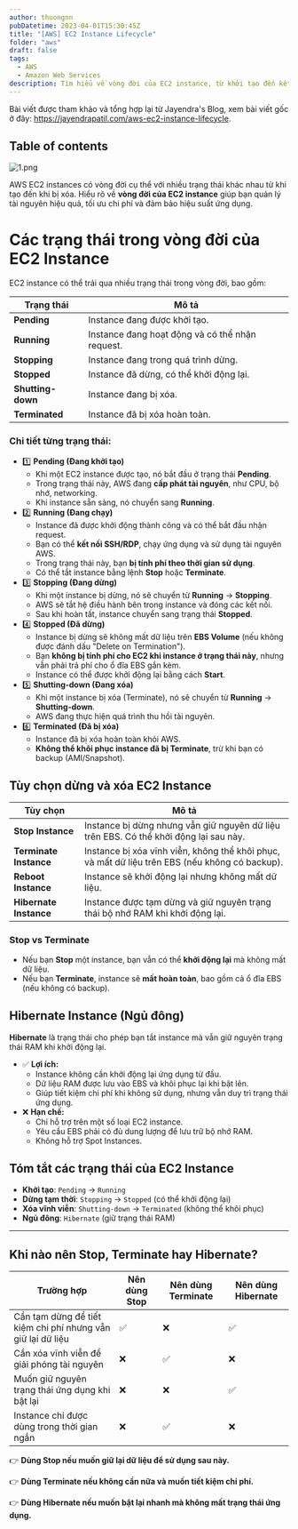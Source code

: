 ```yaml
---
author: thuongnn
pubDatetime: 2023-04-01T15:30:45Z
title: "[AWS] EC2 Instance Lifecycle"
folder: "aws"
draft: false
tags:
  - AWS
  - Amazon Web Services
description: Tìm hiểu về vòng đời của EC2 instance, từ khởi tạo đến kết thúc và các trạng thái trung gian.
---
```


Bài viết được tham khảo và tổng hợp lại từ Jayendra's Blog, xem bài viết gốc ở đây: https://jayendrapatil.com/aws-ec2-instance-lifecycle.

## Table of contents

![1.png](@/assets/images/aws/compute/ec2-instance-lifecycle/1.png)

AWS EC2 instances có vòng đời cụ thể với nhiều trạng thái khác nhau từ khi tạo đến khi bị xóa. Hiểu rõ về **vòng đời của EC2 instance** giúp bạn quản lý tài nguyên hiệu quả, tối ưu chi phí và đảm bảo hiệu suất ứng dụng.

# **Các trạng thái trong vòng đời của EC2 Instance**

EC2 instance có thể trải qua nhiều trạng thái trong vòng đời, bao gồm:

| **Trạng thái**    | **Mô tả**                                       |
| ----------------- | ----------------------------------------------- |
| **Pending**       | Instance đang được khởi tạo.                    |
| **Running**       | Instance đang hoạt động và có thể nhận request. |
| **Stopping**      | Instance đang trong quá trình dừng.             |
| **Stopped**       | Instance đã dừng, có thể khởi động lại.         |
| **Shutting-down** | Instance đang bị xóa.                           |
| **Terminated**    | Instance đã bị xóa hoàn toàn.                   |

### **Chi tiết từng trạng thái:**

- 1️⃣ **Pending (Đang khởi tạo)**
  - Khi một EC2 instance được tạo, nó bắt đầu ở trạng thái **Pending**.
  - Trong trạng thái này, AWS đang **cấp phát tài nguyên**, như CPU, bộ nhớ, networking.
  - Khi instance sẵn sàng, nó chuyển sang **Running**.
- 2️⃣ **Running (Đang chạy)**
  - Instance đã được khởi động thành công và có thể bắt đầu nhận request.
  - Bạn có thể **kết nối SSH/RDP**, chạy ứng dụng và sử dụng tài nguyên AWS.
  - Trong trạng thái này, bạn **bị tính phí theo thời gian sử dụng**.
  - Có thể tắt instance bằng lệnh **Stop** hoặc **Terminate**.
- 3️⃣ **Stopping (Đang dừng)**
  - Khi một instance bị dừng, nó sẽ chuyển từ **Running** → **Stopping**.
  - AWS sẽ tắt hệ điều hành bên trong instance và đóng các kết nối.
  - Sau khi hoàn tất, instance chuyển sang trạng thái **Stopped**.
- 4️⃣ **Stopped (Đã dừng)**
  - Instance bị dừng sẽ không mất dữ liệu trên **EBS Volume** (nếu không được đánh dấu "Delete on Termination").
  - Bạn **không bị tính phí cho EC2 khi instance ở trạng thái này**, nhưng vẫn phải trả phí cho ổ đĩa EBS gắn kèm.
  - Instance có thể được khởi động lại bằng cách **Start**.
- 5️⃣ **Shutting-down (Đang xóa)**
  - Khi một instance bị xóa (Terminate), nó sẽ chuyển từ **Running** → **Shutting-down**.
  - AWS đang thực hiện quá trình thu hồi tài nguyên.
- 6️⃣ **Terminated (Đã bị xóa)**
  - Instance đã bị xóa hoàn toàn khỏi AWS.
  - **Không thể khôi phục instance đã bị Terminate**, trừ khi bạn có backup (AMI/Snapshot).

## **Tùy chọn dừng và xóa EC2 Instance**

| **Tùy chọn**           | **Mô tả**                                                                                      |
| ---------------------- | ---------------------------------------------------------------------------------------------- |
| **Stop Instance**      | Instance bị dừng nhưng vẫn giữ nguyên dữ liệu trên EBS. Có thể khởi động lại sau này.          |
| **Terminate Instance** | Instance bị xóa vĩnh viễn, không thể khôi phục, và mất dữ liệu trên EBS (nếu không có backup). |
| **Reboot Instance**    | Instance sẽ khởi động lại nhưng không mất dữ liệu.                                             |
| **Hibernate Instance** | Instance được tạm dừng và giữ nguyên trạng thái bộ nhớ RAM khi khởi động lại.                  |

### **Stop vs Terminate**

- Nếu bạn **Stop** một instance, bạn vẫn có thể **khởi động lại** mà không mất dữ liệu.
- Nếu bạn **Terminate**, instance sẽ **mất hoàn toàn**, bao gồm cả ổ đĩa EBS (nếu không có backup).

## **Hibernate Instance (Ngủ đông)**

**Hibernate** là trạng thái cho phép bạn tắt instance mà vẫn giữ nguyên trạng thái RAM khi khởi động lại.

- ✅ **Lợi ích:**
  - Instance không cần khởi động lại ứng dụng từ đầu.
  - Dữ liệu RAM được lưu vào EBS và khôi phục lại khi bật lên.
  - Giúp tiết kiệm chi phí khi không sử dụng, nhưng vẫn duy trì trạng thái ứng dụng.
- ❌ **Hạn chế:**
  - Chỉ hỗ trợ trên một số loại EC2 instance.
  - Yêu cầu EBS phải có đủ dung lượng để lưu trữ bộ nhớ RAM.
  - Không hỗ trợ Spot Instances.

## **Tóm tắt các trạng thái của EC2 Instance**

- **Khởi tạo**: `Pending` → `Running`
- **Dừng tạm thời**: `Stopping` → `Stopped` (có thể khởi động lại)
- **Xóa vĩnh viễn**: `Shutting-down` → `Terminated` (không thể khôi phục)
- **Ngủ đông**: `Hibernate` (giữ trạng thái RAM)

---

## **Khi nào nên Stop, Terminate hay Hibernate?**

| **Trường hợp**                                              | **Nên dùng Stop** | **Nên dùng Terminate** | **Nên dùng Hibernate** |
| ----------------------------------------------------------- | ----------------- | ---------------------- | ---------------------- |
| Cần tạm dừng để tiết kiệm chi phí nhưng vẫn giữ lại dữ liệu | ✅                | ❌                     | ✅                     |
| Cần xóa vĩnh viễn để giải phóng tài nguyên                  | ❌                | ✅                     | ❌                     |
| Muốn giữ nguyên trạng thái ứng dụng khi bật lại             | ❌                | ❌                     | ✅                     |
| Instance chỉ được dùng trong thời gian ngắn                 | ❌                | ✅                     | ❌                     |

👉 **Dùng Stop nếu muốn giữ lại dữ liệu để sử dụng sau này.**

👉 **Dùng Terminate nếu không cần nữa và muốn tiết kiệm chi phí.**

👉 **Dùng Hibernate nếu muốn bật lại nhanh mà không mất trạng thái ứng dụng.**
